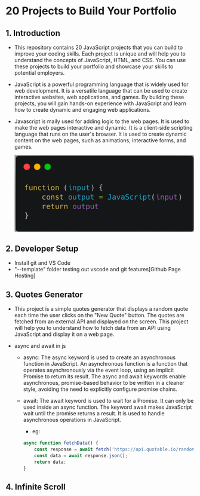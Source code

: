 #  20 Projects to Build Your Portfolio

## 1. Introduction

- This repository contains 20 JavaScript projects that you can build to improve your coding skills. Each project is unique and will help you to understand the concepts of JavaScript, HTML, and CSS. You can use these projects to build your portfolio and showcase your skills to potential employers.

- JavaScript is a powerful programming language that is widely used for web development. It is a versatile language that can be used to create interactive websites, web applications, and games. By building these projects, you will gain hands-on experience with JavaScript and learn how to create dynamic and engaging web applications.

- Javascript is maily used for adding logic to the web pages. It is used to make the web pages interactive and dynamic. It is a client-side scripting language that runs on the user's browser. It is used to create dynamic content on the web pages, such as animations, interactive forms, and games.

    ![alt text](image.png)

## 2. Developer Setup

- Install git and VS Code
- "--template" folder testing out vscode and git features[Github Page Hosting]

## 3. Quotes Generator

- This project is a simple quotes generator that displays a random quote each time the user clicks on the "New Quote" button. The quotes are fetched from an external API and displayed on the screen. This project will help you to understand how to fetch data from an API using JavaScript and display it on a web page.

- async and await in js

    - async: The async keyword is used to create an asynchronous function in JavaScript. An asynchronous function is a function that operates asynchronously via the event loop, using an implicit Promise to return its result. The async and await keywords enable asynchronous, promise-based behavior to be written in a cleaner style, avoiding the need to explicitly configure promise chains.

    - await: The await keyword is used to wait for a Promise. It can only be used inside an async function. The keyword await makes JavaScript wait until the promise returns a result. It is used to handle asynchronous operations in JavaScript.

        - eg: 
        ```javascript
        async function fetchData() {
            const response = await fetch('https://api.quotable.io/random');
            const data = await response.json();
            return data;
        }
        ```

## 4. Infinite Scroll



